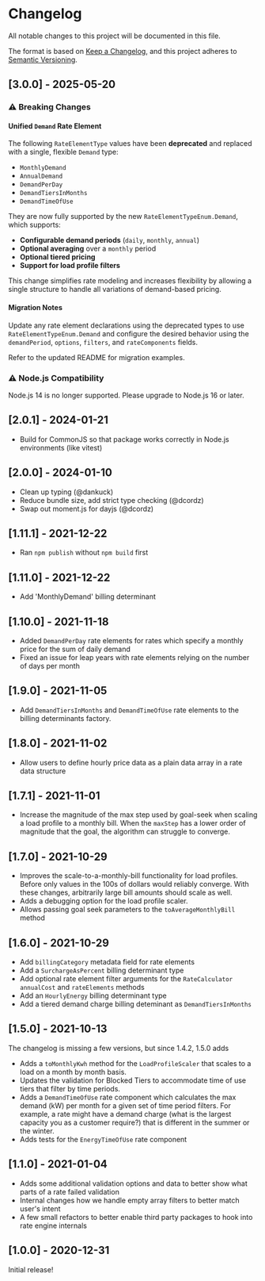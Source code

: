 # Changelog
All notable changes to this project will be documented in this file.

The format is based on [Keep a Changelog](https://keepachangelog.com/en/1.0.0/),
and this project adheres to [Semantic Versioning](https://semver.org/spec/v2.0.0.html).

## [3.0.0] - 2025-05-20

### ⚠️ Breaking Changes

#### Unified `Demand` Rate Element

The following `RateElementType` values have been **deprecated** and replaced with a single, flexible `Demand` type:

- `MonthlyDemand`
- `AnnualDemand`
- `DemandPerDay`
- `DemandTiersInMonths`
- `DemandTimeOfUse`

They are now fully supported by the new `RateElementTypeEnum.Demand`, which supports:

- **Configurable demand periods** (`daily`, `monthly`, `annual`)
- **Optional averaging** over a `monthly` period
- **Optional tiered pricing**
- **Support for load profile filters**

This change simplifies rate modeling and increases flexibility by allowing a single structure to handle all variations of demand-based pricing.

#### Migration Notes

Update any rate element declarations using the deprecated types to use `RateElementTypeEnum.Demand` and configure the desired behavior using the `demandPeriod`, `options`, `filters`, and `rateComponents` fields.

Refer to the updated README for migration examples.

### ⚠️ Node.js Compatibility

Node.js 14 is no longer supported. Please upgrade to Node.js 16 or later.


## [2.0.1] - 2024-01-21

* Build for CommonJS so that package works correctly in Node.js environments (like vitest)

## [2.0.0] - 2024-01-10

* Clean up typing (@dankuck)
* Reduce bundle size, add strict type checking (@dcordz)
* Swap out moment.js for dayjs (@dcordz)

## [1.11.1] - 2021-12-22

* Ran `npm publish` without `npm build` first

## [1.11.0] - 2021-12-22

* Add 'MonthlyDemand' billing determinant

## [1.10.0] - 2021-11-18

* Added `DemandPerDay` rate elements for rates which specify a monthly price for the sum of daily demand
* Fixed an issue for leap years with rate elements relying on the number of days per month

## [1.9.0] - 2021-11-05

* Add `DemandTiersInMonths` and `DemandTimeOfUse` rate elements to the billing determinants factory.

## [1.8.0] - 2021-11-02

* Allow users to define hourly price data as a plain data array in a rate data structure 

## [1.7.1] - 2021-11-01

* Increase the magnitude of the max step used by goal-seek when scaling a load profile to a monthly bill. When the `maxStep` has a lower order of magnitude that the goal, the algorithm can struggle to converge.

## [1.7.0] - 2021-10-29

* Improves the scale-to-a-monthly-bill functionality for load profiles. Before only values in the 100s of dollars would reliably converge. With these changes, arbitrarily large bill amounts should scale as well.
* Adds a debugging option for the load profile scaler.
* Allows passing goal seek parameters to the `toAverageMonthlyBill` method

## [1.6.0] - 2021-10-29

* Add `billingCategory` metadata field for rate elements
* Add a `SurchargeAsPercent` billing determinant type
* Add optional rate element filter arguments for the `RateCalculator` `annualCost` and `rateElements` methods
* Add an `HourlyEnergy` billing determinant type
* Add a tiered demand charge billing deteminant as `DemandTiersInMonths`

## [1.5.0] - 2021-10-13

The changelog is missing a few versions, but since 1.4.2, 1.5.0 adds

* Adds a `toMonthlyKwh` method for the `LoadProfileScaler` that scales to a load on a month by month basis.
* Updates the validation for Blocked Tiers to accommodate time of use tiers that filter by time periods.
* Adds a `DemandTimeOfUse` rate component which calculates the max demand (kW) per month for a given set of time period filters. For example, a rate might have a demand charge (what is the largest capacity you as a customer require?) that is different in the summer or the winter.
* Adds tests for the `EnergyTimeOfUse` rate component

## [1.1.0] - 2021-01-04

* Adds some additional validation options and data to better show what parts of a rate failed validation
* Internal changes how we handle empty array filters to better match user's intent
* A few small refactors to better enable third party packages to hook into rate engine internals

## [1.0.0] - 2020-12-31

Initial release!
